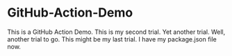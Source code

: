 # GitHub-Action-Demo

This is a GitHub Action Demo. This is my second trial.
Yet another trial.
Well, another trial to go.
This might be my last trial. I have my package.json file now.